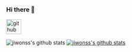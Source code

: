 ### Hi there 👋

[<img src='https://cdn.jsdelivr.net/npm/simple-icons@3.0.1/icons/github.svg' alt='github' height='40'>](https://github.com/jiwonss)  



![jiwonss's github stats](https://github-readme-stats.vercel.app/api?username=jiwonss&show_icons=true)
[![jiwonss's github stats](https://github-readme-stats.vercel.app/api/top-langs/?username=jiwonss&show_icons=true&hide_border=true&title_color=004386&icon_color=004386&layout=compact)](https://github.com/jiwonss)

